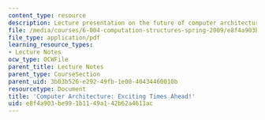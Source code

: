 ```yaml
---
content_type: resource
description: Lecture presentation on the future of computer architecture.
file: /media/courses/6-004-computation-structures-spring-2009/e8f4a903be991b1149a142b62a4611ac_MIT6_004s09_lec25.pdf
file_type: application/pdf
learning_resource_types:
- Lecture Notes
ocw_type: OCWFile
parent_title: Lecture Notes
parent_type: CourseSection
parent_uid: 3b03b526-e292-49fb-1e00-40434460010b
resourcetype: Document
title: 'Computer Architecture: Exciting Times Ahead!'
uid: e8f4a903-be99-1b11-49a1-42b62a4611ac
---
```

